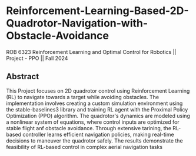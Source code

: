 # Reinforcement-Learning-Based-2D-Quadrotor-Navigation-with-Obstacle-Avoidance
ROB 6323 Reinforcement Learning and Optimal Control for Robotics || Project - PPO || Fall 2024

## Abstract
This Project focuses on 2D quadrotor control using Reinforcement Learning (RL) to navigate towards a target while avoiding obstacles. The implementation involves creating a custom simulation environment using the stable-baselines3 library and training RL agent with the Proximal Policy Optimization (PPO) algorithm. The quadrotor's dynamics are modeled using a nonlinear system of equations, where control inputs are optimized for stable flight anf obstacle avoidance. Through extensive tarining, the RL-based controller learns efficient navigation policies, making real-time decisions to maneuver the quadrotor safely. The results demonstrate the feasibility of RL-based control in complex aerial navigation tasks
